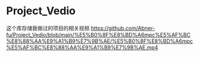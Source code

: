 # Project_Vedio
这个库存储我做过的项目的相关视频
https://github.com/Abner-fu/Project_Vedio/blob/main/%E5%B0%8F%E8%BD%A6mpc%E5%AF%BC%E8%88%AA%E9%A1%B9%E7%9B%AE/%E5%B0%8F%E8%BD%A6mpc%E5%AF%BC%E8%88%AA%E9%A1%B9%E7%9B%AE.mp4
